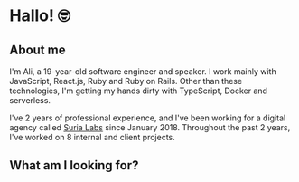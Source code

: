 # Hallo! 🤓

## About me
I'm Ali, a 19-year-old software engineer and speaker. I work mainly with JavaScript, React.js, Ruby and Ruby on Rails. Other than these technologies, I'm getting my hands dirty with TypeScript, Docker and serverless.

I've 2 years of professional experience, and I've been working for a digital agency called [Suria Labs](https://surialabs.com) since January 2018. Throughout the past 2 years, I've worked on 8 internal and client projects.

## What am I looking for?

<!--
**thealiilman/thealiilman** is a ✨ _special_ ✨ repository because its `README.md` (this file) appears on your GitHub profile.

Here are some ideas to get you started:

- 🔭 I’m currently working on ...
- 🌱 I’m currently learning ...
- 👯 I’m looking to collaborate on ...
- 🤔 I’m looking for help with ...
- 💬 Ask me about ...
- 📫 How to reach me: ...
- 😄 Pronouns: ...
- ⚡ Fun fact: ...
-->
